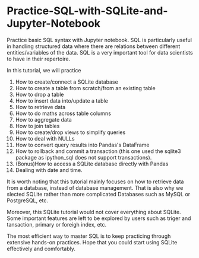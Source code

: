# Practice-SQL-with-SQLite-and-Jupyter-Notebook
Practice basic SQL syntax with Jupyter notebook. SQL is particularly useful in handling structured data where there are relations between different entities/variables of the data. SQL is a very important tool for data scientists to have in their repertoire.

In this tutorial, we will practice
1. How to create/connect a SQLite database
2. How to create a table from scratch/from an existing table
3. How to drop a table
4. How to insert data into/update a table
5. How to retrieve data
6. How to do maths across table columns
7. How to aggregate data
8. How to join tables
9. How to create/drop views to simplify queries
10. How to deal with NULLs
11. How to convert query results into Pandas's DataFrame
12. How to rollback and commit a transaction (this one used the sqlite3 package as ipython_sql does not support transactions).
13. (Bonus)How to access a SQLite database directly with Pandas
14. Dealing with date and time.

It is worth noting that this tutorial mainly focuses on how to retrieve data from a database, instead of database management. That is also why we slected SQLite rather than more complicated Databases such as MySQL or PostgreSQL, etc.

Moreover, this SQLite tutorial would not cover everything about SQLite. Some important features are left to be explored by users such as triger and tansaction, primary or foreigh index, etc. 

The most efficient way to master SQL is to keep practicing through extensive hands-on practices. Hope that you could start using SQLite effectively and comfortably. 
